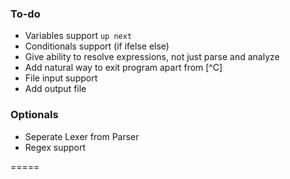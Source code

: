 ### To-do

- Variables support `up next`
- Conditionals support (if ifelse else)
- Give ability to resolve expressions, not just parse and analyze
- Add natural way to exit program apart from [^C]
- File input support
- Add output file

### Optionals
- Seperate Lexer from Parser
- Regex support

=====